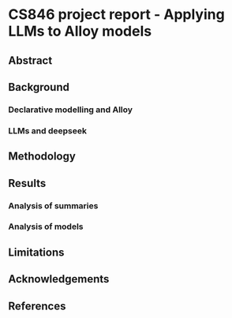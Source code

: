 # CS846 project report - Applying LLMs to Alloy models

## Abstract

## Background

### Declarative modelling and Alloy

### LLMs and deepseek

## Methodology

## Results

### Analysis of summaries

### Analysis of models

## Limitations

## Acknowledgements

## References